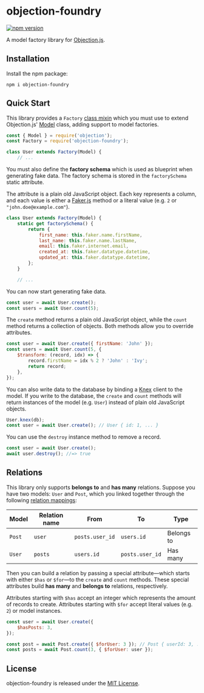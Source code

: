 # objection-foundry

[![npm version](https://badge.fury.io/js/objection-foundry.svg)](https://badge.fury.io/js/objection-foundry)

A model factory library for [Objection.js](https://github.com/Vincit/objection.js).

## Installation

Install the npm package:

```shell
npm i objection-foundry
```

## Quick Start

This library provides a `Factory` [class mixin](https://justinfagnani.com/2015/12/21/real-mixins-with-javascript-classes/) which you must use to extend Objection.js' [Model](https://vincit.github.io/objection.js/api/model/) class, adding support to model factories.

```js
const { Model } = require('objection');
const Factory = require('objection-foundry');

class User extends Factory(Model) {
    // ...
```

You must also define the **factory schema** which is used as blueprint when generating fake data. The factory schema is stored in the `factorySchema` static attribute.

The attribute is a plain old JavaScript object. Each key represents a column, and each value is either a [Faker.js](https://github.com/marak/Faker.js/#api-methods) method or a literal value (e.g. `2` or `"john.doe@example.com"`).

```js
class User extends Factory(Model) {
    static get factorySchema() {
        return {
            first_name: this.faker.name.firstName,
            last_name: this.faker.name.lastName,
            email: this.faker.internet.email,
            created_at: this.faker.datatype.datetime,
            updated_at: this.faker.datatype.datetime,
        };
    }

    // ...
```

You can now start generating fake data.

```js
const user = await User.create();
const users = await User.count(5);
```

The `create` method returns a plain old JavaScript object, while the `count` method returns a collection of objects. Both methods allow you to override attributes.

```js
const user = await User.create({ firstName: 'John' });
const users = await User.count(5, {
    $transform: (record, idx) => {
        record.firstName = idx % 2 ? 'John' : 'Ivy';
        return record;
    },
});
```

You can also write data to the database by binding a [Knex](https://knexjs.org/) client to the model. If you write to the database, the `create` and `count` methods will return instances of the model (e.g. `User`) instead of plain old JavaScript objects.

```js
User.knex(db);
const user = await User.create(); // User { id: 1, ... }
```

You can use the `destroy` instance method to remove a record.

```js
const user = await User.create();
await user.destroy(); //=> true
```

## Relations

This library only supports **belongs to** and **has many** relations. Suppose you have two models: `User` and `Post`, which you linked together through the following [relation mappings](https://vincit.github.io/objection.js/guide/relations.html):

| Model  | Relation name | From            | To              | Type       |
| ------ | ------------- | --------------- | --------------- | ---------- |
| `Post` | `user`        | `posts.user_id` | `users.id`      | Belongs to |
| `User` | `posts`       | `users.id`      | `posts.user_id` | Has many   |

Then you can build a relation by passing a special attribute&mdash;which starts with either `$has` or `$for`&mdash;to the `create` and `count` methods. These special attributes build **has many** and **belongs to** relations, respectively.

Attributes starting with `$has` accept an integer which represents the amount of records to create. Attributes starting with `$for` accept literal values (e.g. `2`) or model instances.

```js
const user = await User.create({
    $hasPosts: 3,
});

const post = await Post.create({ $forUser: 3 }); // Post { userId: 3, ... }
const posts = await Post.count(3, { $forUser: user });
```

## License

objection-foundry is released under the [MIT License](./LICENSE).
